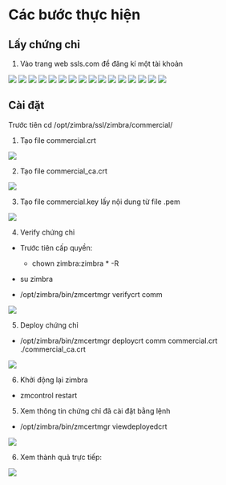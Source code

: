# Các bước thực hiện
## Lấy chứng chỉ
1. Vào trang web ssls.com để đăng kí một tài khoản

<img src="image/1.PNG">
<img src="image/2.PNG">
<img src="image/3.PNG">
<img src="image/4.PNG">
<img src="image/5.PNG">
<img src="image/6.PNG">
<img src="image/7.PNG">
<img src="image/8.PNG">
<img src="image/9.PNG">
<img src="image/10.PNG">
<img src="image/11.PNG">
<img src="image/12.PNG">
<img src="image/13.PNG">
<img src="image/14.PNG">
<img src="image/15.PNG">
<img src="image/16.PNG">

## Cài đặt

Trước tiên cd /opt/zimbra/ssl/zimbra/commercial/

1. Tạo file commercial.crt
<img src="image/23.PNG">

2. Tạo file commercial_ca.crt

<img src="image/24.PNG">


3. Tạo file commercial.key lấy nội dung từ file .pem

<img src="image/25.PNG">

4. Verify chứng chỉ

- Trước tiên cấp quyền:
    + chown zimbra:zimbra * -R

- su zimbra
- /opt/zimbra/bin/zmcertmgr verifycrt comm

<img src="image/26.PNG">

5. Deploy chứng chỉ

- /opt/zimbra/bin/zmcertmgr deploycrt comm commercial.crt ./commercial_ca.crt

<img src="image/22.PNG">

6. Khởi động lại zimbra

- zmcontrol restart 

5. Xem thông tin chứng chỉ đã cài đặt bằng lệnh
- /opt/zimbra/bin/zmcertmgr viewdeployedcrt
<img src="image/27.PNG">

6. Xem thành quả trực tiếp:

<img src="image/28.PNG">
